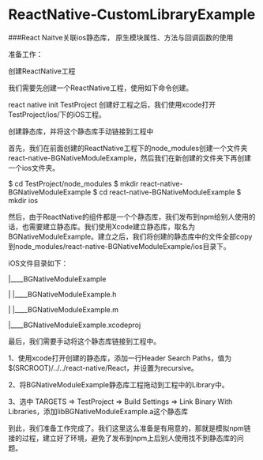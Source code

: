# ReactNative-CustomLibraryExample
###React Naitve关联ios静态库， 原生模块属性、方法与回调函数的使用

准备工作：

创建ReactNative工程

我们需要先创建一个ReactNative工程，使用如下命令创建。

react native init TestProject
创建好工程之后，我们使用xcode打开TestProject/ios/下的iOS工程。

创建静态库，并将这个静态库手动链接到工程中

首先，我们在前面创建的ReactNative工程下的node_modules创建一个文件夹react-native-BGNativeModuleExample，然后我们在新创建的文件夹下再创建一个ios文件夹。

 
$ cd TestProject/node_modules
$ mkdir react-native-BGNativeModuleExample
$ cd react-native-BGNativeModuleExample
$ mkdir ios

然后，由于ReactNative的组件都是一个个静态库，我们发布到npm给别人使用的话，也需要建立静态库。我们使用Xcode建立静态库，取名为BGNativeModuleExample。建立之后，我们将创建的静态库中的文件全部copy到node_modules/react-native-BGNativeModuleExample/ios目录下。

iOS文件目录如下：



|____BGNativeModuleExample

| |____BGNativeModuleExample.h

| |____BGNativeModuleExample.m

|____BGNativeModuleExample.xcodeproj

最后，我们需要手动将这个静态库链接到工程中。

1、使用xcode打开创建的静态库，添加一行Header Search Paths，值为$(SRCROOT)/../../react-native/React，并设置为recursive。



2、将BGNativeModuleExample静态库工程拖动到工程中的Library中。 



3、选中 TARGETS => TestProject => Build Settings => Link Binary With Libraries，添加libBGNativeModuleExample.a这个静态库 



到此，我们准备工作完成了。我们这里这么准备是有用意的，那就是模拟npm链接的过程，建立好了环境，避免了发布到npm上后别人使用找不到静态库的问题。
